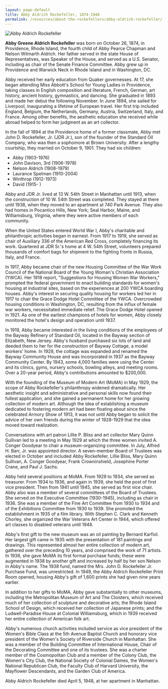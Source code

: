 ```yaml
---
layout: page-default
title: Abby Aldrich Rockefeller, 1874-1948
permalink: /resources/about-the-rockefellers/abby-aldrich-rockefeller/
---
```


<div class="bio-page-image"><img alt="Abby Aldrich Rockefeller" src="{{site.baseurl}}/assets/img/04_abbyaldrichrockefeller.png"/></div>

**Abby Greene Aldrich Rockefeller** was born on October 26, 1874, in Providence, Rhode Island, the fourth child of Abby Pearce Chapman and Nelson Wilmarth Aldrich. Her father served in the state House of Representatives, was Speaker of the House, and served as a U.S. Senator, including as chair of the Senate Finance Committee. Abby grew up in Providence and Warwick Neck in Rhode Island and in Washington, DC.   

Abby received her early education from Quaker governesses. At 17, she began attending Miss Abbott's School for Young Ladies in Providence, taking classes in English composition and literature, French, German, art history, ancient history, gymnastics, and dancing. She graduated in 1893 and made her debut the following November. In June 1894, she sailed for Liverpool, inaugurating a lifetime of European travel. Her first trip included England, Belgium, the Netherlands, Germany, Austria, Switzerland, Italy, and France. Among other benefits, the aesthetic education she received while abroad helped to form her judgment as an art collector.

In the fall of 1894 at the Providence home of a former classmate, Abby met John D. Rockefeller, Jr. (JDR Jr.), son of the founder of the Standard Oil Company, who was then a sophomore at Brown University. After a lengthy courtship, they married on October 9, 1901. They had six children:

*   Abby (1903-1976)
*   John Davison, 3rd (1906-1978)
*   Nelson Aldrich (1908-1979)
*   Laurance Spelman (1910-2004)
*   Winthrop (1912-1973)
*   David (1915- )

Abby and JDR Jr. lived at 13 W. 54th Street in Manhattan until 1913, when the construction of 10 W. 54th Street was completed. They stayed at there until 1938, when they moved to an apartment at 740 Park Avenue. They also had homes in Pocantico Hills, New York; Seal Harbor, Maine, and Williamsburg, Virginia, where they were active members of each community.

When the United States entered World War I, Abby's charitable and philanthropic activities began in earnest. From 1917 to 1919, she served as chair of Auxiliary 336 of the American Red Cross, completely financing its work. Quartered at JDR Sr.'s home at 4 W. 54th Street, volunteers prepared thousands of comfort bags for shipment to the fighting fronts in Russia, Italy, and France.

In 1917, Abby became chair of the new Housing Committee of the War Work Council of the National Board of the Young Woman's Christian Association (YWCA). Her 1918 report, "Suggestions for Housing Women War Workers," prompted the federal government to enact building standards for women's housing at industrial sites, based on the experiences at 200 YWCA boarding houses. Abby's interest in securing quality housing for workers led her in 1917 to chair the Grace Dodge Hotel Committee of the YWCA. Overcrowded housing conditions in Washington, DC, resulting from the influx of female war workers, necessitated immediate relief. The Grace Dodge Hotel opened in 1921. As one of the earliest champions of hotels for women, Abby closely monitored the hotel's design and operation until 1937.

In 1919, Abby became interested in the living conditions of the employees of the Bayway Refinery of Standard Oil, located in the Bayway section of Elizabeth, New Jersey. Abby's husband purchased six lots of land and deeded them to her for the construction of Bayway Cottage, a model workers' home. In 1928, the cottage was expanded and renamed the Bayway Community House and was incorporated in 1937 as the Bayway Community Center. By 1943, some 4,000 families were using the Center and its clinics, gyms, nursery schools, bowling alleys, and meeting rooms. Over a 20-year period, Abby's contributions amounted to $200,000.

With the founding of the Museum of Modern Art (MoMA) in May 1929, the scope of Abby Rockefeller's philanthropy widened dramatically. Her aesthetic insight and administrative and personal skills now found their fullest application, and she gained a permanent home for her growing collection of modern art. Although the idea of establishing a museum dedicated to fostering modern art had been floating about since the celebrated Armory Show of 1913, it was not until Abby began to solicit the advice of her own friends during the winter of 1928-1929 that the idea moved toward realization.

Conversations with art patron Lillie P. Bliss and art collector Mary Quinn Sullivan led to a meeting in May 1929 at which the three women invited A. Conger Goodyear to chair a museum-organizing committee. In July, Alfred H. Barr, Jr. was appointed director. A seven-member Board of Trustees was elected in October and included Abby Rockefeller, Lillie Bliss, Mary Quinn Sullivan, A. Conger Goodyear, Frank Crowninshield, Josephine Porter Crane, and Paul J. Sachs.

Abby held several positions at MoMA. From 1929 to 1934, she served as treasurer. From 1934 to 1936, and again in 1939, she held the post of first vice president. Then from 1941 until 1945, she served as first vice chair. Abby also was a member of several committees of the Board of Trustees. She served on the Executive Committee (1930-1945), including as chair in 1936. She was a member of the Fine Art Committee from 1930 to 1934 and of the Exhibitions Committee from 1930 to 1939. She promoted the establishment in 1935 of a film library. With Stephen C. Clark and Kenneth Chorley, she organized the War Veterans Art Center in 1944, which offered art classes to disabled veterans until 1948.

Abby's first gift to the new museum was an oil painting by Bernard Karfiol. Her largest gift came in 1935 with the presentation of 181 paintings and drawings. This represented almost her entire collection of modern art, gathered over the preceding 10 years, and comprised the work of 71 artists. In 1936, she gave MoMA its first formal purchase funds; these were augmented in 1938 by another gift and increased by half by her son Nelson in Abby's name. The 1938 fund, named the Mrs. John D. Rockefeller Jr. Purchase Fund, was unrestricted. In 1949, the Abby Aldrich Rockefeller Print Room opened, housing Abby's gift of 1,600 prints she had given nine years earlier.

In addition to her gifts to MoMA, Abby gave substantially to other museums, including the Metropolitan Museum of Art and The Cloisters, which received much of her collection of sculpture and decorative arts; the Rhode Island School of Design, which received her collection of Japanese prints; and the Ludwell-Paradise House at Colonial Williamsburg, which in 1939 received her entire collection of American folk art.

Abby's numerous church activities included service as vice president of the Women's Bible Class at the 5th Avenue Baptist Church and honorary vice president of the Women's Society of Riverside Church in Manhattan. She was a member of the Building Committee of International House, Chair of the Decorating Committee and one of its trustees. She was a charter member of the Cosmopolitan Club and a member of the Colony Club, the Women's City Club, the National Society of Colonial Dames, the Women's National Republican Club, the Faculty Club of Harvard University, the Mayflower Descendants, and the Garden Club of America.

Abby Aldrich Rockefeller died April 5, 1948, at her apartment in Manhattan.
